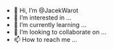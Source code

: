 - 👋 Hi, I’m @JacekWarot
- 👀 I’m interested in ...
- 🌱 I’m currently learning ...
- 💞️ I’m looking to collaborate on ...
- 📫 How to reach me ...

<!---
JacekWarot/JacekWarot is a ✨ special ✨ repository because its `README.md` (this file) appears on your GitHub profile.
You can click the Preview link to take a look at your changes.
--->
